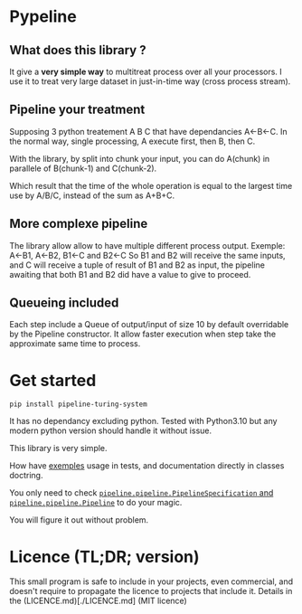 # Pypeline
## What does this library ?
It give a **very simple way** to multitreat process over all your processors.
I use it to treat very large dataset in just-in-time way (cross process stream).

## Pipeline your treatment
Supposing 3 python treatement A B C that have dependancies A←B←C.
In the normal way, single processing, A execute first, then B, then C.

With the library, by split into chunk your input, you can do A(chunk) in parallele of B(chunk-1) and C(chunk-2).

Which result that the time of the whole operation is equal to the largest time use by A/B/C, instead of the sum as A+B+C.

## More complexe pipeline
The library allow allow to have multiple different process output.
Exemple: A←B1, A←B2, B1←C and B2←C
So B1 and B2 will receive the same inputs, and C will receive a tuple of result of B1 and B2 as input, the pipeline awaiting that both
B1 and B2 did have a value to give to proceed.

## Queueing included
Each step include a Queue of output/input of size 10 by default overridable by the Pipeline constructor.
It allow faster execution when step take the approximate same time to process.

# Get started
`pip install pipeline-turing-system`

It has no dependancy excluding python. Tested with Python3.10 but any modern python version should handle it without issue.

This library is very simple.

How have [exemples](https://github.com/turing-system/pipeline/blob/master/tests/test_pipeline.py) usage in tests, and documentation directly in classes doctring.

You only need to check [`pipeline.pipeline.PipelineSpecification` and `pipeline.pipeline.Pipeline`](https://github.com/turing-system/pipeline/blob/master/src/pipeline/pipeline.py) to do your magic.

You will figure it out without problem.

# Licence (TL;DR; version)
This small program is safe to include in your projects, even commercial, and doesn't require to propagate the licence to projects that include it.
Details in the (LICENCE.md)[./LICENCE.md] (MIT licence)
